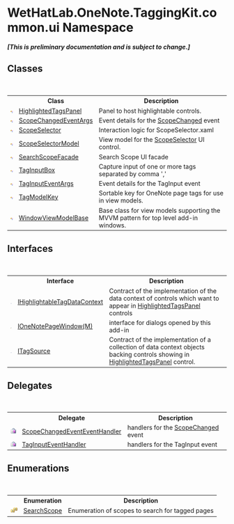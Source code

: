 # WetHatLab.OneNote.TaggingKit.common.ui Namespace
 _**\[This is preliminary documentation and is subject to change.\]**_

## Classes
&nbsp;<table><tr><th></th><th>Class</th><th>Description</th></tr><tr><td>![Public class](media/pubclass.gif "Public class")</td><td><a href="1ffdd49a-8be7-2721-c076-b0ac663ecd27">HighlightedTagsPanel</a></td><td>
Panel to host highlightable controls.</td></tr><tr><td>![Public class](media/pubclass.gif "Public class")</td><td><a href="0ed6b2b0-d167-21b2-6d58-93d82ec7037b">ScopeChangedEventArgs</a></td><td>
Event details for the <a href="94a2ec80-0b18-6e4b-ad7f-2b7075f91de3">ScopeChanged</a> event</td></tr><tr><td>![Public class](media/pubclass.gif "Public class")</td><td><a href="52a2d8d2-55e2-9027-0a99-647fce31cb61">ScopeSelector</a></td><td>
Interaction logic for ScopeSelector.xaml</td></tr><tr><td>![Public class](media/pubclass.gif "Public class")</td><td><a href="d90f84ae-94ee-8317-7f04-e9115a7ff7d8">ScopeSelectorModel</a></td><td>
View model for the <a href="52a2d8d2-55e2-9027-0a99-647fce31cb61">ScopeSelector</a> UI control.</td></tr><tr><td>![Public class](media/pubclass.gif "Public class")</td><td><a href="57a56b2b-da79-0ede-fe0f-b91d1640cc22">SearchScopeFacade</a></td><td>
Search Scope UI facade</td></tr><tr><td>![Public class](media/pubclass.gif "Public class")</td><td><a href="8c43e75b-07b3-f855-ea15-72dde6bb8e11">TagInputBox</a></td><td>
Capture input of one or more tags separated by comma ','</td></tr><tr><td>![Public class](media/pubclass.gif "Public class")</td><td><a href="636c3979-dedc-2fb6-695e-4976b009150e">TagInputEventArgs</a></td><td>
Event details for the TagInput event</td></tr><tr><td>![Public class](media/pubclass.gif "Public class")</td><td><a href="3f27eb3e-174d-da80-683c-25f58841f408">TagModelKey</a></td><td>
Sortable key for OneNote page tags for use in view models.</td></tr><tr><td>![Public class](media/pubclass.gif "Public class")</td><td><a href="874446c0-97b5-9b14-77fa-860013f5467d">WindowViewModelBase</a></td><td>
Base class for view models supporting the MVVM pattern for top level add-in windows.</td></tr></table>

## Interfaces
&nbsp;<table><tr><th></th><th>Interface</th><th>Description</th></tr><tr><td>![Public interface](media/pubinterface.gif "Public interface")</td><td><a href="ea720471-b128-4927-e7a0-f4b1418c5ca4">IHighlightableTagDataContext</a></td><td>
Contract of the implementation of the data context of controls which want to appear in <a href="1ffdd49a-8be7-2721-c076-b0ac663ecd27">HighlightedTagsPanel</a> controls</td></tr><tr><td>![Protected interface](media/protinterface.gif "Protected interface")</td><td><a href="03ddb89a-4153-4a23-e8e1-456e3a9cff57">IOneNotePageWindow(M)</a></td><td>
interface for dialogs opened by this add-in</td></tr><tr><td>![Public interface](media/pubinterface.gif "Public interface")</td><td><a href="66415d03-ea1e-bdf0-d2f6-bd3f122359ba">ITagSource</a></td><td>
Contract of the implementation of a collection of data context objects backing controls showing in <a href="1ffdd49a-8be7-2721-c076-b0ac663ecd27">HighlightedTagsPanel</a> control.</td></tr></table>

## Delegates
&nbsp;<table><tr><th></th><th>Delegate</th><th>Description</th></tr><tr><td>![Public delegate](media/pubdelegate.gif "Public delegate")</td><td><a href="2268d3a3-16ea-c6de-e1c1-afefe9744fd4">ScopeChangedEventEventHandler</a></td><td>
handlers for the <a href="94a2ec80-0b18-6e4b-ad7f-2b7075f91de3">ScopeChanged</a> event</td></tr><tr><td>![Public delegate](media/pubdelegate.gif "Public delegate")</td><td><a href="aecba4bc-fb34-c1c2-620e-d6a8deb22511">TagInputEventHandler</a></td><td>
handlers for the TagInput event</td></tr></table>

## Enumerations
&nbsp;<table><tr><th></th><th>Enumeration</th><th>Description</th></tr><tr><td>![Public enumeration](media/pubenumeration.gif "Public enumeration")</td><td><a href="4760e4a7-2567-13e1-859f-377774327115">SearchScope</a></td><td>
Enumeration of scopes to search for tagged pages</td></tr></table>&nbsp;
